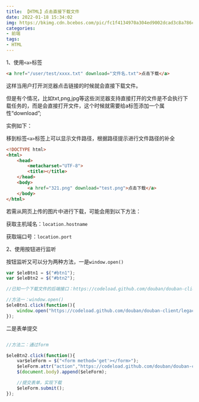 ```yaml
---
title: 【HTML】点击直接下载文件
date: 2022-01-18 15:34:02
img: https://bkimg.cdn.bcebos.com/pic/fc1f4134970a304ed9002dcad3c8a786c9175ce4?x-bce-process=image/watermark,image_d2F0ZXIvYmFpa2UxMTY=,g_7,xp_5,yp_5/format,f_auto
categories: 
- 前端
tags:
- HTML
---
```


1、使用`<a>`标签

```html
<a href="/user/test/xxxx.txt" download="文件名.txt">点击下载</a>
```

这样当用户打开浏览器点击链接的时候就会直接下载文件。

但是有个情况，比如txt,png,jpg等这些浏览器支持直接打开的文件是不会执行下载任务的，而是会直接打开文件，这个时候就需要给a标签添加一个属性“download”;

实例如下：

移到标签`<a>`标签上可以显示文件路径，根据路径提示进行文件路径的补全

```html
<!DOCTYPE html> 
<html> 
    <head> 
        <metacharset="UTF-8"> 
        <title></title> 
    </head> 
    <body> 
        <a href="321.png" download="test.png">点击下载</a>   
    </body> 
</html>
```

若需从网页上传的图片中进行下载，可能会用到以下方法：

获取主机域名：`location.hostname`

获取端口号：`location.port`

2、使用按钮进行监听

按钮监听又可以分为两种方法，一是`window.open()`

```javascript
var $eleBtn1 = $("#btn1"); 
var $eleBtn2 = $("#btn2"); 

//已知一个下载文件的后端接口：https://codeload.github.com/douban/douban-client/legacy.zip/master 

//方法一：window.open() 
$eleBtn1.click(function(){ 
    window.open("https://codeload.github.com/douban/douban-client/legacy.zip/master"); 
});
```
二是表单提交

```javascript

//方法二：通过form 

$eleBtn2.click(function(){ 
    var$eleForm = $("<form method='get'></form>");
    $eleForm.attr("action","https://codeload.github.com/douban/douban-client/legacy.zip/master"); 
    $(document.body).append($eleForm); 

    //提交表单，实现下载 
    $eleForm.submit(); 
});
```